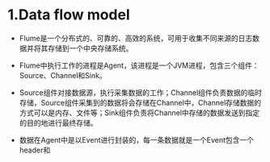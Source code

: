 # 1.Data flow model

- Flume是一个分布式的、可靠的、高效的系统，可用于收集不同来源的日志数据并将其存储到一个中央存储系统。

- Flume中执行工作的进程是Agent，该进程是一个JVM进程，包含三个组件：Source、Channel和Sink。

- Source组件对接数据源，执行采集数据的工作；Channel组件负责数据的临时存储，Source组件采集到的数据将会存储在Channel中，Channel存储数据的方式可以是内存、文件等；Sink组件负责将Channel中存储的数据发送到指定的目的地进行最终存储。

- 数据在Agent中是以Event进行封装的，每一条数据就是一个Event包含一个header和